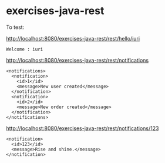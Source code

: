 # exercises-java-rest

To test:

[http://localhost:8080/exercises-java-rest/rest/hello/iuri](http://localhost:8080/exercises-java-rest/rest/hello/iuri)

```
Welcome : iuri
```

[http://localhost:8080/exercises-java-rest/rest/notifications](http://localhost:8080/exercises-java-rest/rest/notifications)

```
<notifications>
  <notification>
    <id>1</id>
    <message>New user created</message>
  </notification>
  <notification>
    <id>2</id>
    <message>New order created</message>
  </notification>
</notifications>
```
[http://localhost:8080/exercises-java-rest/rest/notifications/123](http://localhost:8080/exercises-java-rest/rest/notifications/123)

```
<notification>
  <id>123</id>
  <message>Rise and shine.</message>
</notification>
```